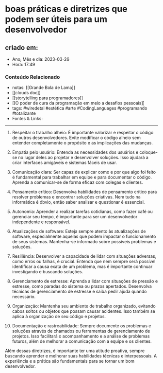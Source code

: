 # boas práticas e diretrizes que podem ser úteis para um desenvolvedor

## criado em: 
-  Ano, Mês e dia: 2023-03-26
- Hora: 17:49

### Conteúdo Relacionado
- notas: [[Grande Bola de Lama]]
- [[clouds doc]]
- [[storytelling para programadores]]
- [[O poder de cura da programação em meio a desafios pessoais]]
- tags: #wiredetal #estética #arte #CodingLanguages #programando #totalizante 
- Fontes & Links: 
---

1.  Respeitar o trabalho alheio: É importante valorizar e respeitar o código de outros desenvolvedores. Evite modificar o código alheio sem entender completamente o propósito e as implicações das mudanças.
    
2.  Empatia pelo usuário: Entenda as necessidades dos usuários e coloque-se no lugar deles ao projetar e desenvolver soluções. Isso ajudará a criar interfaces amigáveis e sistemas fáceis de usar.
    
3.  Comunicação clara: Ser capaz de explicar como e por que algo foi feito é fundamental para trabalhar em equipe e para documentar o código. Aprenda a comunicar-se de forma eficaz com colegas e clientes.
    
4.  Pensamento crítico: Desenvolva habilidades de pensamento crítico para resolver problemas e encontrar soluções criativas. Nem tudo na informática é óbvio, então saber analisar e questionar é essencial.
    
5.  Autonomia: Aprender a realizar tarefas cotidianas, como fazer café ou gerenciar seu tempo, é importante para ser um desenvolvedor independente e responsável.
    
6.  Atualizações de software: Esteja sempre atento às atualizações de software, especialmente aquelas que podem impactar o funcionamento de seus sistemas. Mantenha-se informado sobre possíveis problemas e soluções.
    
7.  Resiliência: Desenvolver a capacidade de lidar com situações adversas, como erros ou falhas, é crucial. Entenda que nem sempre será possível identificar a causa exata de um problema, mas é importante continuar investigando e buscando soluções.
    
8.  Gerenciamento de estresse: Aprenda a lidar com situações de pressão e estresse, como paradas do sistema ou prazos apertados. Desenvolva técnicas de gerenciamento de estresse e saiba pedir ajuda quando necessário.
    
9.  Organização: Mantenha seu ambiente de trabalho organizado, evitando cabos soltos ou objetos que possam causar acidentes. Isso também se aplica à organização de seu código e projetos.
    
10.  Documentação e rastreabilidade: Sempre documente os problemas e soluções através de chamados ou ferramentas de gerenciamento de projetos. Isso facilitará o acompanhamento e a análise de problemas futuros, além de melhorar a comunicação com a equipe e os clientes.
    

Além dessas diretrizes, é importante ter uma atitude proativa, sempre buscando aprender e melhorar suas habilidades técnicas e interpessoais. A experiência e a prática são fundamentais para se tornar um bom desenvolvedor.